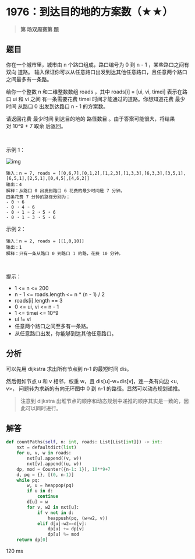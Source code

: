 # 1976：到达目的地的方案数（★★）


> **第  场双周赛第  题**

## 题目

你在一个城市里，城市由 n 个路口组成，路口编号为 0 到 n - 1 ，某些路口之间有 双向 道路。
输入保证你可以从任意路口出发到达其他任意路口，且任意两个路口之间最多有一条路。

给你一个整数 n 和二维整数数组 roads ，其中 roads[i] = [ui, vi, timei] 表示在路口 ui 和 vi 之间
有一条需要花费 timei 时间才能通过的道路。你想知道花费 最少时间 从路口 0 出发到达路口 n - 1 的方案数。

请返回花费 最少时间 到达目的地的 路径数目 。由于答案可能很大，将结果对 10^9 + 7 取余 后返回。

 

示例 1：

![img](https://assets.leetcode.com/uploads/2021/07/17/graph2.png)

    输入：n = 7, roads = [[0,6,7],[0,1,2],[1,2,3],[1,3,3],[6,3,3],[3,5,1],[6,5,1],[2,5,1],[0,4,5],[4,6,2]]
    输出：4
    解释：从路口 0 出发到路口 6 花费的最少时间是 7 分钟。
    四条花费 7 分钟的路径分别为：
    - 0 ➝ 6
    - 0 ➝ 4 ➝ 6
    - 0 ➝ 1 ➝ 2 ➝ 5 ➝ 6
    - 0 ➝ 1 ➝ 3 ➝ 5 ➝ 6
示例 2：

    输入：n = 2, roads = [[1,0,10]]
    输出：1
    解释：只有一条从路口 0 到路口 1 的路，花费 10 分钟。
 

提示：
- 1 <= n <= 200
- n - 1 <= roads.length <= n * (n - 1) / 2
- roads[i].length == 3
- 0 <= ui, vi <= n - 1
- 1 <= timei <= 10^9
- ui != vi
- 任意两个路口之间至多有一条路。
- 从任意路口出发，你能够到达其他任意路口。

 

## 分析

可以先用 dijkstra 求出所有节点到 n-1 的最短时间 dis。

然后假如节点 u 和 v 相邻，权重 w，且 dis[u]-w=dis[v]，连一条有向边 <u, v>，
问题转为求新的有向无环图中 0 到 n-1 的路径。显然可以动态规划递推。

> 注意到 dijkstra 出堆节点的顺序和动态规划中递推的顺序其实是一致的，因此可以同时进行。

## 解答

```python
def countPaths(self, n: int, roads: List[List[int]]) -> int:
    nxt = defaultdict(list)
    for u, v, w in roads:
        nxt[u].append((v, w))
        nxt[v].append((u, w))
    dp, mod = Counter({n-1: 1}), 10**9+7
    d, pq = {}, [(0, n-1)]
    while pq:
        w, u = heappop(pq)
        if u in d:
            continue
        d[u] = w
        for v, w2 in nxt[u]:
            if v not in d:
                heappush(pq, (w+w2, v))
            elif d[u]-w2==d[v]:
                dp[u] += dp[v]
                dp[u] %= mod
    return dp[0]
```
120 ms


